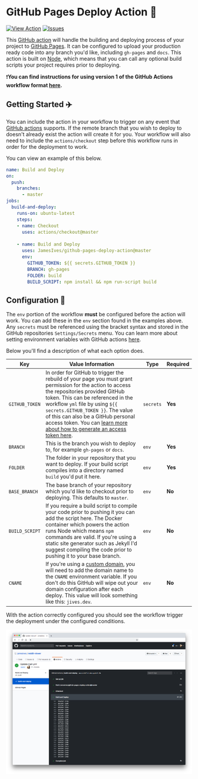 # GitHub Pages Deploy Action :rocket: 

[![View Action](https://img.shields.io/badge/view-action-blue.svg)](https://github.com/marketplace/actions/deploy-to-github-pages) [![Issues](https://img.shields.io/github/issues/JamesIves/github-pages-deploy-action.svg)](https://github.com/JamesIves/github-pages-deploy-action/issues)

This [GitHub action](https://github.com/features/actions) will handle the building and deploying process of your project to [GitHub Pages](https://pages.github.com/). It can be configured to upload your production ready code into any branch you'd like, including `gh-pages` and `docs`. This action is built on [Node](https://nodejs.org/en/), which means that you can call any optional build scripts your project requires prior to deploying.

❗️**You can find instructions for using version 1 of the GitHub Actions workflow format [here](https://github.com/JamesIves/github-pages-deploy-action/tree/1.1.3).**

## Getting Started :airplane:
You can include the action in your workflow to trigger on any event that [GitHub actions](https://github.com/features/actions) supports. If the remote branch that you wish to deploy to doesn't already exist the action will create it for you. Your workflow will also need to include the `actions/checkout` step before this workflow runs in order for the deployment to work. 

You can view an example of this below.

```yml
name: Build and Deploy
on:
  push:
    branches:
      - master
jobs:
  build-and-deploy:
    runs-on: ubuntu-latest
    steps:
    - name: Checkout
      uses: actions/checkout@master

    - name: Build and Deploy
      uses: JamesIves/github-pages-deploy-action@master
      env:
        GITHUB_TOKEN: ${{ secrets.GITHUB_TOKEN }}
        BRANCH: gh-pages
        FOLDER: build
        BUILD_SCRIPT: npm install && npm run-script build
```

## Configuration 📁

The `env` portion of the workflow **must** be configured before the action will work. You can add these in the `env` section found in the examples above. Any `secrets` must be referenced using the bracket syntax and stored in the GitHub repositories `Settings/Secrets` menu. You can learn more about setting environment variables with GitHub actions [here](https://help.github.com/en/articles/workflow-syntax-for-github-actions#jobsjob_idstepsenv).

Below you'll find a description of what each option does.

| Key  | Value Information | Type | Required |
| ------------- | ------------- | ------------- | ------------- |
| `GITHUB_TOKEN`  | In order for GitHub to trigger the rebuild of your page you must grant permission for the action to access the repositories provided GitHub token. This can be referenced in the workflow `yml` file by using `${{ secrets.GITHUB_TOKEN }}`. The value of this can also be a GitHub personal access token. You can [learn more about how to generate an access token here](https://help.github.com/en/articles/creating-a-personal-access-token-for-the-command-line). | `secrets` | **Yes** |
| `BRANCH`  | This is the branch you wish to deploy to, for example `gh-pages` or `docs`.  | `env` | **Yes** |
| `FOLDER`  | The folder in your repository that you want to deploy. If your build script compiles into a directory named `build` you'd put it here. | `env` | **Yes** |
| `BASE_BRANCH`  | The base branch of your repository which you'd like to checkout prior to deploying. This defaults to `master`.  | `env` | **No** |
| `BUILD_SCRIPT`  | If you require a build script to compile your code prior to pushing it you can add the script here. The Docker container which powers the action runs Node which means `npm` commands are valid. If you're using a static site generator such as Jekyll I'd suggest compiling the code prior to pushing it to your base branch.  | `env` | **No** |
| `CNAME`  | If you're using a [custom domain](https://help.github.com/en/articles/using-a-custom-domain-with-github-pages), you will need to add the domain name to the `CNAME` environment variable. If you don't do this GitHub will wipe out your domain configuration after each deploy. This value will look something like this: `jives.dev`.  | `env` | **No** |

With the action correctly configured you should see the workflow trigger the deployment under the configured conditions.

![Example](screenshot.png)
